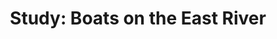 ---
published:  false
num:        "019"
cat:        x
title:      "Study: Boats on the East River"
path:       boats
tags:
  - dynamic
---